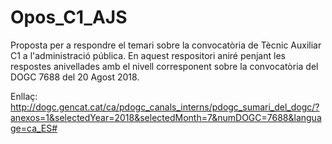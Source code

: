 # Opos_C1_AJS
Proposta per a respondre el temari sobre la convocatòria de Tècnic Auxiliar C1 a l'administració pública. En aquest respositori aniré penjant les respostes anivellades amb el nivell corresponent sobre la convocatòria del DOGC 7688 del 20 Agost 2018.

Enllaç: http://dogc.gencat.cat/ca/pdogc_canals_interns/pdogc_sumari_del_dogc/?anexos=1&selectedYear=2018&selectedMonth=7&numDOGC=7688&language=ca_ES#
